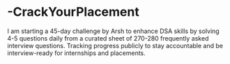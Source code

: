 # -CrackYourPlacement
I am starting a 45-day challenge by Arsh to enhance DSA skills by solving 4-5 questions daily from a curated sheet of 270-280 frequently asked interview questions. Tracking progress publicly to stay accountable and be interview-ready for internships and placements.
